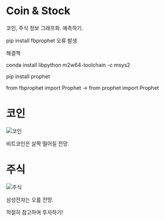 # Coin & Stock
 
코인, 주식 정보 그래프화. 예측하기.

pip install fbprophet 오류 발생

해결책

conda install libpython m2w64-toolchain -c msys2

pip install prophet

from fbprophet import Prophet -> from prophet import Prophet

# 코인

![코인](https://github.com/minsminsKR/Coin_Stock/assets/111733617/882e444d-4663-42d9-b5a0-bc0d788434a5)

비트코인은 살짝 떨어질 전망.

# 주식

![주식](https://github.com/minsminsKR/Coin_Stock/assets/111733617/9d09528b-c10d-4b26-b0e3-785ab3684f8e)

삼성전자는 오를 전망.

적절히 참고하며 투자하기!
